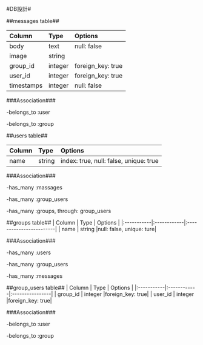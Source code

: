 
#DB設計#


##messages table##

| Column     | Type        | Options         |
|:-----------|:------------|:----------------|
| body       | text        |null: false      |
| image      | string      |                 |
| group_id   | integer     |foreign_key: true|
| user_id    | integer     |foreign_key: true|
| timestamps | integer     |null: false      |

###Association###

-belongs_to :user

-belongs_to :group


##users table##

| Column     | Type        | Options                              |
|:-----------|:------------|:-------------------------------------|
| name       | string      |index: true, null: false, unique: true|

###Association###

-has_many :massages

-has_many :group_users

-has_many :groups, through: group_users


##groups table##
| Column     | Type        | Options                 |
|:-----------|:------------|:------------------------|
| name       | string      |null: false, unique: ture|

###Association###

-has_many :users

-has_many :group_users

-has_many :messages

##group_users table##
| Column     | Type        | Options         |
|:-----------|:------------|:----------------|
| group_id   | integer     |foreign_key: true|
| user_id    | integer     |foreign_key: true|

###Association###

-belongs_to :user

-belongs_to :group
